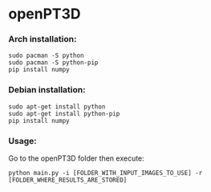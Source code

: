 # openPT3D

### Arch installation:
```
sudo pacman -S python  
sudo pacman -S python-pip  
pip install numpy  
```
  
### Debian installation:  
```
sudo apt-get install python  
sudo apt-get install python-pip  
pip install numpy  
```

### Usage:  
  
Go to the openPT3D folder then execute:  
```
python main.py -i [FOLDER_WITH_INPUT_IMAGES_TO_USE] -r [FOLDER_WHERE_RESULTS_ARE_STORED]  
```
